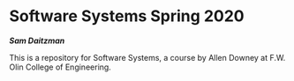 # Software Systems Spring 2020
***Sam Daitzman***

This is a repository for Software Systems, a course by Allen Downey at F.W. Olin College of Engineering.